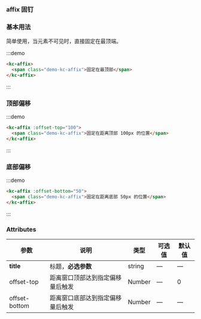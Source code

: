 <style>
  .demo-kc-affix{
    display: inline-block;
    color: #fff;
    padding: 10px 30px;
    text-align: center;
    background: rgba(0,153,229,.9);
  }
</style>
### affix 固钉

### 基本用法

简单使用，当元素不可见时，直接固定在最顶端。

:::demo
```html
<kc-affix>
  <span class="demo-kc-affix">固定在最顶部</span>
</kc-affix>
```
:::

### 顶部偏移

:::demo
```html
<kc-affix :offset-top="100">
  <span class="demo-kc-affix">固定在距离顶部 100px 的位置</span>
</kc-affix>
```
:::

### 底部偏移

:::demo
```html
<kc-affix :offset-bottom="50">
  <span class="demo-kc-affix">固定在距离底部 50px 的位置</span>
</kc-affix>
```
:::

### Attributes
| 参数      | 说明          | 类型      | 可选值                           | 默认值  |
|---------- |-------------- |---------- |--------------------------------  |-------- |
| **title** | 标题，**必选参数** | string | — | — |
| offset-top | 距离窗口顶部达到指定偏移量后触发 | Number | — | 0 |
| offset-bottom | 距离窗口底部达到指定偏移量后触发 | Number | — | — |